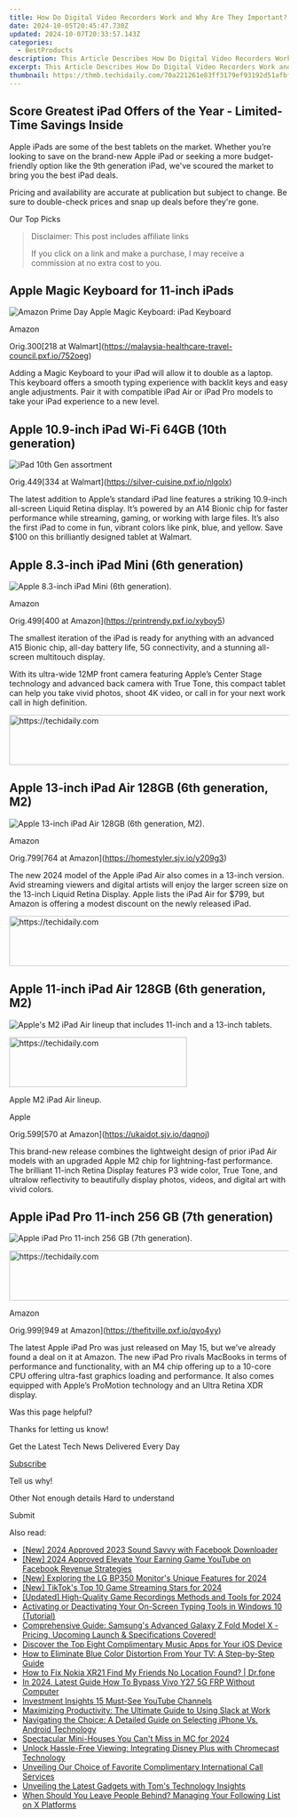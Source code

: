 ```yaml
---
title: How Do Digital Video Recorders Work and Why Are They Important?
date: 2024-10-05T20:45:47.730Z
updated: 2024-10-07T20:33:57.143Z
categories:
  - BestProducts
description: This Article Describes How Do Digital Video Recorders Work and Why Are They Important?
excerpt: This Article Describes How Do Digital Video Recorders Work and Why Are They Important?
thumbnail: https://thmb.techidaily.com/70a221261e83ff3179ef93192d51afbff1f7257579ffa960f9e7a085032e4b04.png
---
```


## Score Greatest iPad Offers of the Year - Limited-Time Savings Inside

 Apple iPads are some of the best tablets on the market. Whether you’re looking to save on the brand-new Apple iPad or seeking a more budget-friendly option like the 9th generation iPad, we've scoured the market to bring you the best iPad deals.

 Pricing and availability are accurate at publication but subject to change. Be sure to double-check prices and snap up deals before they're gone.

 Our Top Picks

>  Disclaimer: This post includes affiliate links
>
>  If you click on a link and make a purchase, I may receive a commission at no extra cost to you.
>

## Apple Magic Keyboard for 11-inch iPads

![Amazon Prime Day Apple Magic Keyboard: iPad Keyboard](https://www.lifewire.com/thmb/MMwYQFOtrTyAAl1XOScQndJU3O0=/1500x0/filters:no_upscale():max_bytes(150000):strip_icc():format(webp)/apple-magic-keyboard-ipad-keyboard-a0edc0d29609480b849b3e9c98cdf7d8.jpg)

Amazon

 Orig.$300 [$218 at Walmart](https://malaysia-healthcare-travel-council.pxf.io/752oeg)

 Adding a Magic Keyboard to your iPad will allow it to double as a laptop. This keyboard offers a smooth typing experience with backlit keys and easy angle adjustments. Pair it with compatible iPad Air or iPad Pro models to take your iPad experience to a new level.

## Apple 10.9-inch iPad Wi-Fi 64GB (10th generation)

![iPad 10th Gen assortment](https://www.lifewire.com/thmb/j5HVor97TNoHyGIU6e2SbQ1Vx5M=/1500x0/filters:no_upscale():max_bytes(150000):strip_icc():format(webp)/Apple-iPad-10th-gen-hero-221018_Full-Bleed-Image.jpg.large_2x-a946dfe9f391474aa5ede017b201a77a.jpg)

 Orig.$449 [$334 at Walmart](https://silver-cuisine.pxf.io/nlgolx)

 The latest addition to Apple’s standard iPad line features a striking 10.9-inch all-screen Liquid Retina display. It’s powered by an A14 Bionic chip for faster performance while streaming, gaming, or working with large files. It’s also the first iPad to come in fun, vibrant colors like pink, blue, and yellow. Save $100 on this brilliantly designed tablet at Walmart.

## Apple 8.3-inch iPad Mini (6th generation)

![Apple 8.3-inch iPad Mini (6th generation).](https://www.lifewire.com/thmb/gEOwleIGnEHyzzUKvxKR8ewIfww=/1500x0/filters:no_upscale():max_bytes(150000):strip_icc():format(webp)/AppleiPadMini6thGen_Amazon-f0fade1a801d4db88892029047ce1a65.jpg)

Amazon

 Orig.$499 [$400 at Amazon](https://printrendy.pxf.io/xyboy5)

 The smallest iteration of the iPad is ready for anything with an advanced A15 Bionic chip, all-day battery life, 5G connectivity, and a stunning all-screen multitouch display.

 With its ultra-wide 12MP front camera featuring Apple’s Center Stage technology and advanced back camera with True Tone, this compact tablet can help you take vivid photos, shoot 4K video, or call in for your next work call in high definition.

<!-- affiliate ads begin -->
<a href="https://appsumo.8odi.net/c/5597632/2082532/7443" target="_top" id="2082532">
  <img src="//a.impactradius-go.com/display-ad/7443-2082532" border="0" alt="https://techidaily.com" width="728" height="90"/>
</a>
<img height="0" width="0" src="https://appsumo.8odi.net/i/5597632/2082532/7443" style="position:absolute;visibility:hidden;" border="0" />
<!-- affiliate ads end -->

## Apple 13-inch iPad Air 128GB (6th generation, M2)

![Apple 13-inch iPad Air 128GB (6th generation, M2).](https://www.lifewire.com/thmb/zvpKOo0dN5kmU5DH9YUwVneCq2c=/1500x0/filters:no_upscale():max_bytes(150000):strip_icc():format(webp)/AppleAirM213inch_Amazon-89f4eaf2797441ca99b17d00b54383ec.jpg)

Amazon

 Orig.$799 [$764 at Amazon](https://homestyler.sjv.io/y209g3)

 The new 2024 model of the Apple iPad Air also comes in a 13-inch version. Avid streaming viewers and digital artists will enjoy the larger screen size on the 13-inch Liquid Retina Display. Apple lists the iPad Air for $799, but Amazon is offering a modest discount on the newly released iPad.

<!-- affiliate ads begin -->
<a href="https://appsumo.8odi.net/c/5597632/2094480/7443" target="_top" id="2094480">
  <img src="//a.impactradius-go.com/display-ad/7443-2094480" border="0" alt="https://techidaily.com" width="728" height="90"/>
</a>
<img height="0" width="0" src="https://appsumo.8odi.net/i/5597632/2094480/7443" style="position:absolute;visibility:hidden;" border="0" />
<!-- affiliate ads end -->

## Apple 11-inch iPad Air 128GB (6th generation, M2)

![Apple's M2 iPad Air lineup that includes 11-inch and a 13-inch tablets. ](https://www.lifewire.com/thmb/XEgDyn871WoFniVHQSfqADzQ040=/1500x0/filters:no_upscale():max_bytes(150000):strip_icc():format(webp)/Apple-iPad-Air-11-inch-and-13-inch-240507-c83a5226fccb47629f8cb4805ffcd0ac.jpg)

<!-- affiliate ads begin -->
<a href="https://wigfever.sjv.io/c/5597632/2014850/22899" target="_top" id="2014850">
  <img src="//a.impactradius-go.com/display-ad/22899-2014850" border="0" alt="https://techidaily.com" width="320" height="90"/>
</a>
<img height="0" width="0" src="https://wigfever.sjv.io/i/5597632/2014850/22899" style="position:absolute;visibility:hidden;" border="0" />
<!-- affiliate ads end -->

 Apple M2 iPad Air lineup.

Apple

 Orig.$599 [$570 at Amazon](https://ukaidot.sjv.io/daqnoj)

 This brand-new release combines the lightweight design of prior iPad Air models with an upgraded Apple M2 chip for lightning-fast performance. The brilliant 11-inch Retina Display features P3 wide color, True Tone, and ultralow reflectivity to beautifully display photos, videos, and digital art with vivid colors.

## Apple iPad Pro 11-inch 256 GB (7th generation)

![Apple iPad Pro 11-inch 256 GB (7th generation).](https://www.lifewire.com/thmb/c2HKPdYEPh8_z26astI5UYbSVio=/1500x0/filters:no_upscale():max_bytes(150000):strip_icc():format(webp)/AppleiPadPro7thGen_Amazon-853ed0079e074539ad2071d02aa1ec1c.jpg)

<!-- affiliate ads begin -->
<a href="https://ephamedtechinc.pxf.io/c/5597632/2137210/26400" target="_top" id="2137210">
  <img src="//a.impactradius-go.com/display-ad/26400-2137210" border="0" alt="https://techidaily.com" width="728" height="90"/>
</a>
<img height="0" width="0" src="https://ephamedtechinc.pxf.io/i/5597632/2137210/26400" style="position:absolute;visibility:hidden;" border="0" />
<!-- affiliate ads end -->

Amazon

 Orig.$999 [$949 at Amazon](https://thefitville.pxf.io/qyo4yy)

 The latest Apple iPad Pro was just released on May 15, but we’ve already found a deal on it at Amazon. The new iPad Pro rivals MacBooks in terms of performance and functionality, with an M4 chip offering up to a 10-core CPU offering ultra-fast graphics loading and performance. It also comes equipped with Apple’s ProMotion technology and an Ultra Retina XDR display.

Was this page helpful?

Thanks for letting us know!

 Get the Latest Tech News Delivered Every Day

[Subscribe](https://www.lifewire.com/#)

Tell us why!

 Other  Not enough details  Hard to understand

 Submit

<ins class="adsbygoogle"
     style="display:block"
     data-ad-format="autorelaxed"
     data-ad-client="ca-pub-7571918770474297"
     data-ad-slot="1223367746"></ins>

<ins class="adsbygoogle"
     style="display:block"
     data-ad-client="ca-pub-7571918770474297"
     data-ad-slot="8358498916"
     data-ad-format="auto"
     data-full-width-responsive="true"></ins>

<span class="atpl-alsoreadstyle">Also read:</span>
<div><ul>
<li><a href="https://facebook-video-recording.techidaily.com/new-2024-approved-2023-sound-savvy-with-facebook-downloader/"><u>[New] 2024 Approved 2023 Sound Savvy with Facebook Downloader</u></a></li>
<li><a href="https://facebook-video-content.techidaily.com/new-2024-approved-elevate-your-earning-game-youtube-on-facebook-revenue-strategies/"><u>[New] 2024 Approved Elevate Your Earning Game YouTube on Facebook Revenue Strategies</u></a></li>
<li><a href="https://fox-friendly.techidaily.com/new-exploring-the-lg-bp350-monitors-unique-features-for-2024/"><u>[New] Exploring the LG BP350 Monitor's Unique Features for 2024</u></a></li>
<li><a href="https://tiktok-videos.techidaily.com/new-tiktoks-top-10-game-streaming-stars-for-2024/"><u>[New] TikTok's Top 10 Game Streaming Stars for 2024</u></a></li>
<li><a href="https://on-screen-recording.techidaily.com/updated-high-quality-game-recordings-methods-and-tools-for-2024/"><u>[Updated] High-Quality Game Recordings Methods and Tools for 2024</u></a></li>
<li><a href="https://tech-renaissance.techidaily.com/activating-or-deactivating-your-on-screen-typing-tools-in-windows-10-tutorial/"><u>Activating or Deactivating Your On-Screen Typing Tools in Windows 10 (Tutorial)</u></a></li>
<li><a href="https://tech-renaissance.techidaily.com/1722880252127-comprehensive-guide-samsungs-advanced-galaxy-z-fold-model-x-pricing-upcoming-launch-and-specifications-covered/"><u>Comprehensive Guide: Samsung's Advanced Galaxy Z Fold Model X - Pricing, Upcoming Launch & Specifications Covered!</u></a></li>
<li><a href="https://tech-renaissance.techidaily.com/discover-the-top-eight-complimentary-music-apps-for-your-ios-device/"><u>Discover the Top Eight Complimentary Music Apps for Your iOS Device</u></a></li>
<li><a href="https://tech-renaissance.techidaily.com/how-to-eliminate-blue-color-distortion-from-your-tv-a-step-by-step-guide/"><u>How to Eliminate Blue Color Distortion From Your TV: A Step-by-Step Guide</u></a></li>
<li><a href="https://fake-location.techidaily.com/how-to-fix-nokia-xr21-find-my-friends-no-location-found-drfone-by-drfone-virtual-android/"><u>How to Fix Nokia XR21 Find My Friends No Location Found? | Dr.fone</u></a></li>
<li><a href="https://bypass-frp.techidaily.com/in-2024-latest-guide-how-to-bypass-vivo-y27-5g-frp-without-computer-by-drfone-android/"><u>In 2024, Latest Guide How To Bypass Vivo Y27 5G FRP Without Computer</u></a></li>
<li><a href="https://youtube-video-recordings.techidaily.com/investment-insights-15-must-see-youtube-channels/"><u>Investment Insights 15 Must-See YouTube Channels</u></a></li>
<li><a href="https://tech-renaissance.techidaily.com/maximizing-productivity-the-ultimate-guide-to-using-slack-at-work/"><u>Maximizing Productivity: The Ultimate Guide to Using Slack at Work</u></a></li>
<li><a href="https://tech-renaissance.techidaily.com/navigating-the-choice-a-detailed-guide-on-selecting-iphone-vs-android-technology/"><u>Navigating the Choice: A Detailed Guide on Selecting iPhone Vs. Android Technology</u></a></li>
<li><a href="https://screen-mirroring-recording.techidaily.com/spectacular-mini-houses-you-cant-miss-in-mc-for-2024/"><u>Spectacular Mini-Houses You Can't Miss in MC for 2024</u></a></li>
<li><a href="https://tech-renaissance.techidaily.com/unlock-hassle-free-viewing-integrating-disney-plus-with-chromecast-technology/"><u>Unlock Hassle-Free Viewing: Integrating Disney Plus with Chromecast Technology</u></a></li>
<li><a href="https://tech-renaissance.techidaily.com/unveiling-our-choice-of-favorite-complimentary-international-call-services/"><u>Unveiling Our Choice of Favorite Complimentary International Call Services</u></a></li>
<li><a href="https://hardware-tips.techidaily.com/unveiling-the-latest-gadgets-with-toms-technology-insights/"><u>Unveiling the Latest Gadgets with Tom's Technology Insights</u></a></li>
<li><a href="https://tech-renaissance.techidaily.com/when-should-you-leave-people-behind-managing-your-following-list-on-x-platforms/"><u>When Should You Leave People Behind? Managing Your Following List on X Platforms</u></a></li>
</ul></div>


